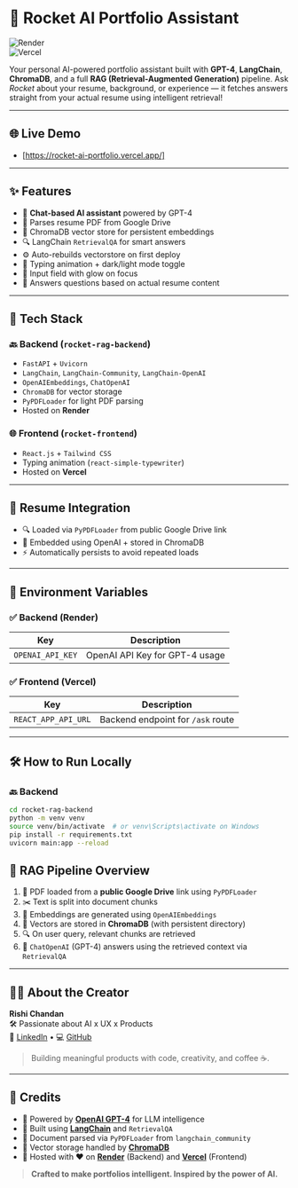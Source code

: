 # 🚀 Rocket AI Portfolio Assistant

![Render](https://img.shields.io/badge/Backend-Render-blue?logo=render)  
![Vercel](https://img.shields.io/badge/Frontend-Vercel-black?logo=vercel)

Your personal AI-powered portfolio assistant built with **GPT-4**, **LangChain**, **ChromaDB**, and a full **RAG (Retrieval-Augmented Generation)** pipeline. Ask *Rocket* about your resume, background, or experience — it fetches answers straight from your actual resume using intelligent retrieval!

---

## 🌐 Live Demo

- [https://rocket-ai-portfolio.vercel.app/]
  
---

## ✨ Features

- 🤖 **Chat-based AI assistant** powered by GPT-4
- 📄 Parses resume PDF from Google Drive
- 🧠 ChromaDB vector store for persistent embeddings
- 🔍 LangChain `RetrievalQA` for smart answers
- ⚙️ Auto-rebuilds vectorstore on first deploy
- 🎨 Typing animation + dark/light mode toggle
- 🧩 Input field with glow on focus
- 🧠 Answers questions based on actual resume content

---

## 🧰 Tech Stack

### 🔙 Backend (`rocket-rag-backend`)
- `FastAPI` + `Uvicorn`
- `LangChain`, `LangChain-Community`, `LangChain-OpenAI`
- `OpenAIEmbeddings`, `ChatOpenAI`
- `ChromaDB` for vector storage
- `PyPDFLoader` for light PDF parsing
- Hosted on **Render**

### 🌐 Frontend (`rocket-frontend`)
- `React.js` + `Tailwind CSS`
- Typing animation (`react-simple-typewriter`)
- Hosted on **Vercel**

---

## 📄 Resume Integration

- 🔍 Loaded via `PyPDFLoader` from public Google Drive link
- 🧠 Embedded using OpenAI + stored in ChromaDB
- ⚡ Automatically persists to avoid repeated loads

---

## 🔐 Environment Variables

### ✅ Backend (Render)
| Key              | Description                    |
|------------------|--------------------------------|
| `OPENAI_API_KEY` | OpenAI API Key for GPT-4 usage |

### ✅ Frontend (Vercel)
| Key                  | Description                         |
|----------------------|-------------------------------------|
| `REACT_APP_API_URL`  | Backend endpoint for `/ask` route   |

---

## 🛠 How to Run Locally

### 🔙 Backend
```bash
cd rocket-rag-backend
python -m venv venv
source venv/bin/activate  # or venv\Scripts\activate on Windows
pip install -r requirements.txt
uvicorn main:app --reload
```


## 🧠 RAG Pipeline Overview

1. 📄 PDF loaded from a **public Google Drive** link using `PyPDFLoader`
2. ✂️ Text is split into document chunks
3. 🧠 Embeddings are generated using `OpenAIEmbeddings`
4. 💾 Vectors are stored in **ChromaDB** (with persistent directory)
5. 🔍 On user query, relevant chunks are retrieved
6. 🤖 `ChatOpenAI` (GPT-4) answers using the retrieved context via `RetrievalQA`

---

## 👨‍💻 About the Creator

**Rishi Chandan**  
🛠️ Passionate about AI x UX x Products  
🔗 [LinkedIn](https://www.linkedin.com/in/rishichandan/) • 💻 [GitHub](https://github.com/RishiChandan)

> Building meaningful products with code, creativity, and coffee ☕.

---

## 🙌 Credits

- 🤖 Powered by **[OpenAI GPT-4](https://platform.openai.com/)** for LLM intelligence  
- 🧠 Built using **[LangChain](https://www.langchain.com/)** and `RetrievalQA`  
- 📎 Document parsed via `PyPDFLoader` from `langchain_community`  
- 💾 Vector storage handled by **[ChromaDB](https://www.trychroma.com/)**  
- 🚀 Hosted with ❤️ on **[Render](https://render.com/)** (Backend) and **[Vercel](https://vercel.com/)** (Frontend)

> **Crafted to make portfolios intelligent. Inspired by the power of AI.**
